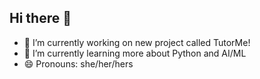 ## Hi there 👋
- 🔭 I’m currently working on new project called TutorMe!
- 🌱 I’m currently learning more about Python and AI/ML
- 😄 Pronouns: she/her/hers

<!--
**kchen53/kchen53** is a ✨ _special_ ✨ repository because its `README.md` (this file) appears on your GitHub profile.

Here are some ideas to get you started:

- 🔭 I’m currently working on ...
- 🌱 I’m currently learning ...
- 👯 I’m looking to collaborate on ...
- 🤔 I’m looking for help with ...
- 💬 Ask me about ...
- 📫 How to reach me: ...
- 😄 Pronouns: ...
- ⚡ Fun fact: ...
-->
